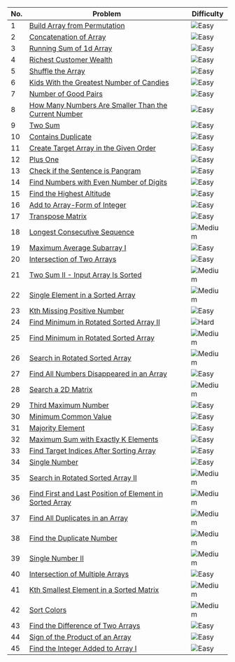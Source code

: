 | No. | Problem | Difficulty |
|-----|---------|------------|
| 1   | [Build Array from Permutation](https://leetcode.com/problems/build-array-from-permutation/) | ![Easy](https://img.shields.io/badge/-Easy-brightgreen) |
| 2   | [Concatenation of Array](https://leetcode.com/problems/concatenation-of-array/) | ![Easy](https://img.shields.io/badge/-Easy-brightgreen) |
| 3   | [Running Sum of 1d Array](https://leetcode.com/problems/running-sum-of-1d-array/) | ![Easy](https://img.shields.io/badge/-Easy-brightgreen) |
| 4   | [Richest Customer Wealth](https://leetcode.com/problems/richest-customer-wealth/) | ![Easy](https://img.shields.io/badge/-Easy-brightgreen) |
| 5   | [Shuffle the Array](https://leetcode.com/problems/shuffle-the-array/) | ![Easy](https://img.shields.io/badge/-Easy-brightgreen) |
| 6   | [Kids With the Greatest Number of Candies](https://leetcode.com/problems/kids-with-the-greatest-number-of-candies/) | ![Easy](https://img.shields.io/badge/-Easy-brightgreen) |
| 7   | [Number of Good Pairs](https://leetcode.com/problems/number-of-good-pairs/) | ![Easy](https://img.shields.io/badge/-Easy-brightgreen) |
| 8   | [How Many Numbers Are Smaller Than the Current Number](https://leetcode.com/problems/how-many-numbers-are-smaller-than-the-current-number/) | ![Easy](https://img.shields.io/badge/-Easy-brightgreen) |
| 9   | [Two Sum](https://leetcode.com/problems/two-sum/) | ![Easy](https://img.shields.io/badge/-Easy-brightgreen) |
| 10  | [Contains Duplicate](https://leetcode.com/problems/contains-duplicate/) | ![Easy](https://img.shields.io/badge/-Easy-brightgreen) |
| 11  | [Create Target Array in the Given Order](https://leetcode.com/problems/create-target-array-in-the-given-order/) | ![Easy](https://img.shields.io/badge/-Easy-brightgreen) |
| 12  | [Plus One](https://leetcode.com/problems/plus-one/) | ![Easy](https://img.shields.io/badge/-Easy-brightgreen) |
| 13  | [Check if the Sentence is Pangram](https://leetcode.com/problems/check-if-the-sentence-is-pangram/) | ![Easy](https://img.shields.io/badge/-Easy-brightgreen) |
| 14  | [Find Numbers with Even Number of Digits](https://leetcode.com/problems/find-numbers-with-even-number-of-digits/) | ![Easy](https://img.shields.io/badge/-Easy-brightgreen) |
| 15  | [Find the Highest Altitude](https://leetcode.com/problems/find-the-highest-altitude/) | ![Easy](https://img.shields.io/badge/-Easy-brightgreen) |
| 16  | [Add to Array-Form of Integer](https://leetcode.com/problems/add-to-array-form-of-integer/) | ![Easy](https://img.shields.io/badge/-Easy-brightgreen) |
| 17  | [Transpose Matrix](https://leetcode.com/problems/transpose-matrix/) | ![Easy](https://img.shields.io/badge/-Easy-brightgreen) |
| 18  | [Longest Consecutive Sequence](https://leetcode.com/problems/longest-consecutive-sequence/) | ![Medium](https://img.shields.io/badge/-Medium-yellow) |
| 19  | [Maximum Average Subarray I](https://leetcode.com/problems/maximum-average-subarray-i/) | ![Easy](https://img.shields.io/badge/-Easy-brightgreen) |
| 20  | [Intersection of Two Arrays](https://leetcode.com/problems/intersection-of-two-arrays/) | ![Easy](https://img.shields.io/badge/-Easy-brightgreen) |
| 21  | [Two Sum II - Input Array Is Sorted](https://leetcode.com/problems/two-sum-ii-input-array-is-sorted/) | ![Medium](https://img.shields.io/badge/-Medium-yellow) |
| 22  | [Single Element in a Sorted Array](https://leetcode.com/problems/single-element-in-a-sorted-array/) | ![Medium](https://img.shields.io/badge/-Medium-yellow) |
| 23  | [Kth Missing Positive Number](https://leetcode.com/problems/kth-missing-positive-number/) | ![Easy](https://img.shields.io/badge/-Easy-brightgreen) |
| 24  | [Find Minimum in Rotated Sorted Array II](https://leetcode.com/problems/find-minimum-in-rotated-sorted-array-ii/) | ![Hard](https://img.shields.io/badge/-Hard-red) |
| 25  | [Find Minimum in Rotated Sorted Array](https://leetcode.com/problems/find-minimum-in-rotated-sorted-array/) | ![Medium](https://img.shields.io/badge/-Medium-yellow) |
| 26  | [Search in Rotated Sorted Array](https://leetcode.com/problems/search-in-rotated-sorted-array/) | ![Medium](https://img.shields.io/badge/-Medium-yellow) |
| 27  | [Find All Numbers Disappeared in an Array](https://leetcode.com/problems/find-all-numbers-disappeared-in-an-array/) | ![Easy](https://img.shields.io/badge/-Easy-brightgreen) |
| 28  | [Search a 2D Matrix](https://leetcode.com/problems/search-a-2d-matrix/) | ![Medium](https://img.shields.io/badge/-Medium-yellow) |
| 29  | [Third Maximum Number](https://leetcode.com/problems/third-maximum-number/) | ![Easy](https://img.shields.io/badge/-Easy-brightgreen) |
| 30  | [Minimum Common Value](https://leetcode.com/problems/minimum-common-value/) | ![Easy](https://img.shields.io/badge/-Easy-brightgreen) |
| 31  | [Majority Element](https://leetcode.com/problems/majority-element) | ![Easy](https://img.shields.io/badge/-Easy-brightgreen) |
| 32  | [Maximum Sum with Exactly K Elements](https://leetcode.com/problems/maximum-sum-with-exactly-k-elements/) | ![Easy](https://img.shields.io/badge/-Easy-brightgreen) |
| 33  | [Find Target Indices After Sorting Array](https://leetcode.com/problems/find-target-indices-after-sorting-array/) | ![Easy](https://img.shields.io/badge/-Easy-brightgreen) |
| 34  | [Single Number](https://leetcode.com/problems/single-number/) | ![Easy](https://img.shields.io/badge/-Easy-brightgreen) |
| 35  | [Search in Rotated Sorted Array II](https://leetcode.com/problems/search-in-rotated-sorted-array-ii/) | ![Medium](https://img.shields.io/badge/-Medium-yellow) |
| 36  | [Find First and Last Position of Element in Sorted Array](https://leetcode.com/problems/find-first-and-last-position-of-element-in-sorted-array/) | ![Medium](https://img.shields.io/badge/-Medium-yellow) |
| 37  | [Find All Duplicates in an Array](https://leetcode.com/problems/find-all-duplicates-in-an-array/) | ![Medium](https://img.shields.io/badge/-Medium-yellow) |
| 38  | [Find the Duplicate Number](https://leetcode.com/problems/find-the-duplicate-number/) | ![Medium](https://img.shields.io/badge/-Medium-yellow) |
| 39  | [Single Number II](https://leetcode.com/problems/single-number-ii/) | ![Medium](https://img.shields.io/badge/-Medium-yellow) |
| 40  | [Intersection of Multiple Arrays](https://leetcode.com/problems/intersection-of-multiple-arrays/) | ![Easy](https://img.shields.io/badge/-Easy-brightgreen) |
| 41  | [Kth Smallest Element in a Sorted Matrix](https://leetcode.com/problems/kth-smallest-element-in-a-sorted-matrix/) | ![Medium](https://img.shields.io/badge/-Medium-yellow) |
| 42  | [Sort Colors](https://leetcode.com/problems/sort-colors/) | ![Medium](https://img.shields.io/badge/-Medium-yellow) |
| 43  | [Find the Difference of Two Arrays](https://leetcode.com/problems/find-the-difference-of-two-arrays/) | ![Easy](https://img.shields.io/badge/-Easy-brightgreen) |
| 44  | [Sign of the Product of an Array](https://leetcode.com/problems/sign-of-the-product-of-an-array/) | ![Easy](https://img.shields.io/badge/-Easy-brightgreen) |
| 45  | [Find the Integer Added to Array I](https://leetcode.com/problems/find-the-integer-added-to-array-i/) | ![Easy](https://img.shields.io/badge/-Easy-brightgreen) |
